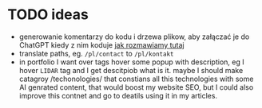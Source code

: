# TODO ideas
* generowanie komentarzy do kodu i drzewa plikow, aby załączać je do ChatGPT kiedy z nim koduje [jak rozmawiamy tutaj](https://chat.openai.com/c/1442f684-50ae-4a74-aa9c-fde3d9d1b47c)
* translate paths, eg. `/pl/contact` to `/pl/kontakt`
* in portfolio I want over tags hover some popup with description, eg I hover `LIDAR` tag and I get descitpiob what is it. maybe I should make catagroy /techonologies/ that constians all this technologies with some AI genrated content, that would boost my website SEO, but I could also improve this contnet and go to deatils using it in my articles.
